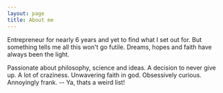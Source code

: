 ```yaml
---
layout: page
title: About me 
---
```


Entrepreneur for nearly 6 years and yet to find what I set out for. But something tells me all this won't go futile. Dreams, hopes and faith have always been the light.

Passionate about philosophy, science and ideas. A decision to never give up. A lot of craziness. Unwavering faith in god. Obsessively curious. Annoyingly frank. -- Ya, thats a weird list!
